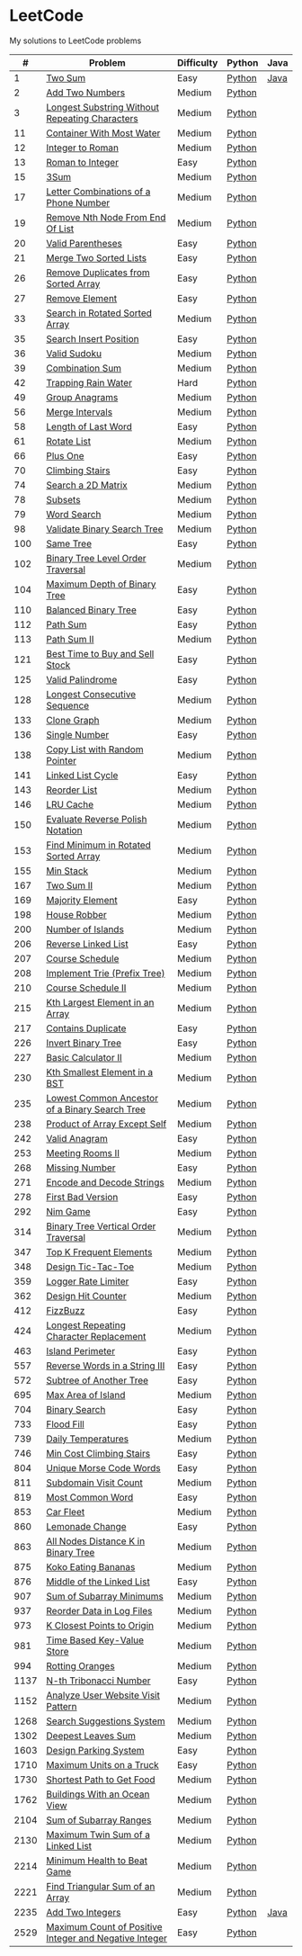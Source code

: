 # LeetCode
My solutions to LeetCode problems

| # | Problem | Difficulty | Python | Java |
|---| ------- | ---------- | ------ | ---- |
| 1 | [Two Sum](https://leetcode.com/problems/two-sum) | Easy | [Python](https://github.com/kmawhinney/leetcode/blob/main/solutions/python/two_sum.py) | [Java](twoSum.java) |
| 2 | [Add Two Numbers](https://leetcode.com/problems/add-two-numbers/description/) | Medium | [Python](https://github.com/kmawhinney/leetcode/blob/main/solutions/python/add_two_numbers.py)
| 3 | [Longest Substring Without Repeating Characters](https://leetcode.com/problems/longest-substring-without-repeating-characters/) | Medium | [Python](https://github.com/kmawhinney/leetcode/blob/main/solutions/python/longest_substring_without_repeating_characters.py) |
| 11 | [Container With Most Water](https://leetcode.com/problems/container-with-most-water/) | Medium | [Python](https://github.com/kmawhinney/leetcode/blob/main/solutions/python/container_with_most_water.py) |
| 12 | [Integer to Roman](https://leetcode.com/problems/integer-to-roman/) | Medium | [Python](https://github.com/kmawhinney/leetcode/blob/main/solutions/python/integer_to_roman.py) |
| 13 | [Roman to Integer](https://leetcode.com/problems/roman-to-integer/) | Easy | [Python](https://github.com/kmawhinney/leetcode/blob/main/solutions/python/roman_to_integer.py) |
| 15 | [3Sum](https://leetcode.com/problems/3sum/) | Medium | [Python](https://github.com/kmawhinney/leetcode/blob/main/solutions/python/3sum.py) |
| 17 | [Letter Combinations of a Phone Number](https://leetcode.com/problems/letter-combinations-of-a-phone-number/) | Medium | [Python](https://github.com/kmawhinney/leetcode/blob/main/solutions/python/letter_combinations_of_a_phone_number.py) |
| 19 | [Remove Nth Node From End Of List](https://leetcode.com/problems/remove-nth-node-from-end-of-list/) | Medium | [Python](https://github.com/kmawhinney/leetcode/blob/main/solutions/python/remove_nth_node_from_end_of_list.py) |
| 20 | [Valid Parentheses](https://leetcode.com/problems/valid-parentheses/) | Easy | [Python](https://github.com/kmawhinney/leetcode/blob/main/solutions/python/valid_parentheses.py) |
| 21 | [Merge Two Sorted Lists](https://leetcode.com/problems/merge-two-sorted-lists/) | Easy | [Python](https://github.com/kmawhinney/leetcode/blob/main/solutions/python/merge_two_sorted_lists.py) |
| 26 | [Remove Duplicates from Sorted Array](https://leetcode.com/problems/remove-duplicates-from-sorted-array/) | Easy | [Python](https://github.com/kmawhinney/leetcode/blob/main/solutions/python/remove_duplicates_from_sorted_array.py) |
| 27 | [Remove Element](https://leetcode.com/problems/remove-element/) | Easy | [Python](https://github.com/kmawhinney/leetcode/blob/main/solutions/python/remove_element.py) |
| 33 | [Search in Rotated Sorted Array](https://leetcode.com/problems/search-in-rotated-sorted-array/) | Medium | [Python](https://github.com/kmawhinney/leetcode/blob/main/solutions/python/search_in_rotated_sorted_array.py) |
| 35 | [Search Insert Position](https://leetcode.com/problems/search-insert-position/) | Easy | [Python](https://github.com/kmawhinney/leetcode/blob/main/solutions/python/search_insert_position.py) |
| 36 | [Valid Sudoku](https://leetcode.com/problems/valid-sudoku/) | Medium | [Python](https://github.com/kmawhinney/leetcode/blob/main/solutions/python/valid_sudoku.py) |
| 39 | [Combination Sum](https://leetcode.com/problems/combination-sum/description/) | Medium | [Python](https://github.com/kmawhinney/leetcode/blob/main/solutions/python/combination_sum.py) |
| 42 | [Trapping Rain Water](https://leetcode.com/problems/trapping-rain-water/) | Hard | [Python](https://github.com/kmawhinney/leetcode/blob/main/solutions/python/trapping_rain_water.py) |
| 49 | [Group Anagrams](https://leetcode.com/problems/group-anagrams/) | Medium | [Python](https://github.com/kmawhinney/leetcode/blob/main/solutions/python/group_anagrams.py) |
| 56 | [Merge Intervals](https://leetcode.com/problems/merge-intervals/) | Medium | [Python](https://github.com/kmawhinney/leetcode/blob/main/solutions/python/merge_intervals.py) |
| 58 | [Length of Last Word](https://leetcode.com/problems/length-of-last-word/) | Easy | [Python](https://github.com/kmawhinney/leetcode/blob/main/solutions/python/length_of_last_word.py) |
| 61 | [Rotate List](https://leetcode.com/problems/rotate-list/description/) | Medium | [Python](https://github.com/kmawhinney/leetcode/blob/main/solutions/python/rotate_list.py) |
| 66 | [Plus One](https://leetcode.com/problems/plus-one/) | Easy | [Python](https://github.com/kmawhinney/leetcode/blob/main/solutions/python/plus_one.py) |
| 70 | [Climbing Stairs](https://leetcode.com/problems/climbing-stairs/) | Easy | [Python](https://github.com/kmawhinney/leetcode/blob/main/solutions/python/climbing_stairs.py) |
| 74 | [Search a 2D Matrix](https://leetcode.com/problems/search-a-2d-matrix/) | Medium | [Python](https://github.com/kmawhinney/leetcode/blob/main/solutions/python/search_a_2d_matrix.py) |
| 78 | [Subsets](https://leetcode.com/problems/subsets/) | Medium | [Python](https://github.com/kmawhinney/leetcode/blob/main/solutions/python/subsets.py) |
| 79 | [Word Search](https://leetcode.com/problems/word-search/description/) | Medium | [Python](https://github.com/kmawhinney/leetcode/blob/main/solutions/python/word_search.py) |
| 98 | [Validate Binary Search Tree](https://leetcode.com/problems/validate-binary-search-tree/description/) | Medium | [Python](https://github.com/kmawhinney/leetcode/blob/main/solutions/python/validate_binary_search_tree.py) |
| 100 | [Same Tree](https://leetcode.com/problems/same-tree/) | Easy | [Python](https://github.com/kmawhinney/leetcode/blob/main/solutions/python/same_tree.py) |
| 102 | [Binary Tree Level Order Traversal](https://leetcode.com/problems/binary-tree-level-order-traversal/description/) | Medium | [Python](https://github.com/kmawhinney/leetcode/blob/main/solutions/python/binary_tree_level_order_traversal.py) |
| 104 | [Maximum Depth of Binary Tree](https://leetcode.com/problems/maximum-depth-of-binary-tree/) | Easy | [Python](https://github.com/kmawhinney/leetcode/blob/main/solutions/python/maximum_depth_of_binary_tree.py) |
| 110 | [Balanced Binary Tree](https://leetcode.com/problems/balanced-binary-tree/) | Easy | [Python](https://github.com/kmawhinney/leetcode/blob/main/solutions/python/balanced_binary_tree.py) |
| 112 | [Path Sum](https://leetcode.com/problems/path-sum/) | Easy | [Python](https://github.com/kmawhinney/leetcode/blob/main/solutions/python/path_sum.py) |
| 113 | [Path Sum II](https://leetcode.com/problems/path-sum-ii/) | Medium | [Python](https://github.com/kmawhinney/leetcode/blob/main/solutions/python/path_sum_II.py) |
| 121 | [Best Time to Buy and Sell Stock](https://leetcode.com/problems/best-time-to-buy-and-sell-stock/) | Easy | [Python](https://github.com/kmawhinney/leetcode/blob/main/solutions/python/best_time_to_buy_and_sell_stock.py) |
| 125 | [Valid Palindrome](https://leetcode.com/problems/valid-palindrome/) | Easy | [Python](https://github.com/kmawhinney/leetcode/blob/main/solutions/python/valid_palindrome.py) |
| 128 | [Longest Consecutive Sequence](https://leetcode.com/problems/longest-consecutive-sequence/) | Medium | [Python](https://github.com/kmawhinney/leetcode/blob/main/solutions/python/longest_consecutive_sequence.py) |
| 133 | [Clone Graph](https://leetcode.com/problems/clone-graph/) | Medium | [Python](https://github.com/kmawhinney/leetcode/blob/main/solutions/python/clone_graph.py) |
| 136 | [Single Number](https://leetcode.com/problems/single-number/) | Easy | [Python](https://github.com/kmawhinney/leetcode/blob/main/solutions/python/single_number.py) |
| 138 | [Copy List with Random Pointer](https://leetcode.com/problems/copy-list-with-random-pointer/) | Medium | [Python](https://github.com/kmawhinney/leetcode/blob/main/solutions/python/copy_list_with_random_pointer.py) |
| 141 | [Linked List Cycle](https://leetcode.com/problems/linked-list-cycle/) | Easy | [Python](https://github.com/kmawhinney/leetcode/blob/main/solutions/python/linked_list_cycle.py) |
| 143 | [Reorder List](https://leetcode.com/problems/reorder-list/) | Medium | [Python](https://github.com/kmawhinney/leetcode/blob/main/solutions/python/reorder_list.py) |
| 146 | [LRU Cache](https://leetcode.com/problems/lru-cache/) | Medium | [Python](https://github.com/kmawhinney/leetcode/blob/main/solutions/python/lru_cache.py) |
| 150 | [Evaluate Reverse Polish Notation](https://leetcode.com/problems/evaluate-reverse-polish-notation/) | Medium | [Python](https://github.com/kmawhinney/leetcode/blob/main/solutions/python/evaluate_reverse_polish_notation.py) |
| 153 | [Find Minimum in Rotated Sorted Array](https://leetcode.com/problems/find-minimum-in-rotated-sorted-array/) | Medium | [Python](https://github.com/kmawhinney/leetcode/blob/main/solutions/python/find_minimum_in_rotated_sorted_array.py) |
| 155 | [Min Stack](https://leetcode.com/problems/min-stack/) | Medium | [Python](https://github.com/kmawhinney/leetcode/blob/main/solutions/python/min_stack.py) |
| 167 | [Two Sum II](https://leetcode.com/problems/two-sum-ii-input-array-is-sorted/) | Medium | [Python](https://github.com/kmawhinney/leetcode/blob/main/solutions/python/two_sum_II.py) |
| 169 | [Majority Element](https://leetcode.com/problems/majority-element/) | Easy | [Python](https://github.com/kmawhinney/leetcode/blob/main/solutions/python/majority_element.py) |
| 198 | [House Robber](https://leetcode.com/problems/house-robber/) | Medium | [Python](https://github.com/kmawhinney/leetcode/blob/main/solutions/python/house_robber.py) |
| 200 | [Number of Islands](https://leetcode.com/problems/number-of-islands/) | Medium | [Python](https://github.com/kmawhinney/leetcode/blob/main/solutions/python/number_of_islands.py) |
| 206 | [Reverse Linked List](https://leetcode.com/problems/reverse-linked-list/) | Easy | [Python](https://github.com/kmawhinney/leetcode/blob/main/solutions/python/reverse_linked_list.py) |
| 207 | [Course Schedule](https://leetcode.com/problems/course-schedule/) | Medium | [Python](https://github.com/kmawhinney/leetcode/blob/main/solutions/python/course_schedule.py) |
| 208 | [Implement Trie (Prefix Tree)](https://leetcode.com/problems/implement-trie-prefix-tree/) | Medium | [Python](https://github.com/kmawhinney/leetcode/blob/main/solutions/python/implement_trie.py) |
| 210 | [Course Schedule II](https://leetcode.com/problems/course-schedule-ii/) | Medium | [Python](https://github.com/kmawhinney/leetcode/blob/main/solutions/python/course_schedule_II.py) |
| 215 | [Kth Largest Element in an Array](https://leetcode.com/problems/kth-largest-element-in-an-array/description/) | Medium | [Python](https://github.com/kmawhinney/leetcode/blob/main/solutions/python/kth_largest_element_in_an_array.py) |
| 217 | [Contains Duplicate](https://leetcode.com/problems/contains-duplicate/) | Easy | [Python](https://github.com/kmawhinney/leetcode/blob/main/solutions/python/contains_duplicate.py) |
| 226 | [Invert Binary Tree](https://leetcode.com/problems/invert-binary-tree/) | Easy | [Python](https://github.com/kmawhinney/leetcode/blob/main/solutions/python/invert_binary_tree.py) |
| 227 | [Basic Calculator II](https://leetcode.com/problems/basic-calculator-ii/) | Medium | [Python](https://github.com/kmawhinney/leetcode/blob/main/solutions/python/basic_calculator_II.py) |
| 230 | [Kth Smallest Element in a BST](https://leetcode.com/problems/kth-smallest-element-in-a-bst/description/) | Medium | [Python](https://github.com/kmawhinney/leetcode/blob/main/solutions/python/kth_smallest_element_in_a_bst.py) |
| 235 | [Lowest Common Ancestor of a Binary Search Tree](https://leetcode.com/problems/lowest-common-ancestor-of-a-binary-search-tree/description/) | Medium | [Python](https://github.com/kmawhinney/leetcode/blob/main/solutions/python/lowest_common_ancestor_of_a_binary_search_tree.py) |
| 238 | [Product of Array Except Self](https://leetcode.com/problems/product-of-array-except-self/) | Medium | [Python](https://github.com/kmawhinney/leetcode/blob/main/solutions/python/product_of_array_except_self.py) |
| 242 | [Valid Anagram](https://leetcode.com/problems/valid-anagram/) | Easy | [Python](https://github.com/kmawhinney/leetcode/blob/main/solutions/python/valid_anagram.py) |
| 253 | [Meeting Rooms II](https://leetcode.com/problems/meeting-rooms-ii/) | Medium | [Python](https://github.com/kmawhinney/leetcode/blob/main/solutions/python/meeting_rooms_II.py) |
| 268 | [Missing Number](https://leetcode.com/problems/missing-number/) | Easy | [Python](https://github.com/kmawhinney/leetcode/blob/main/solutions/python/missing_number.py) |
| 271 | [Encode and Decode Strings](https://leetcode.com/problems/encode-and-decode-strings/) | Medium | [Python](https://github.com/kmawhinney/leetcode/blob/main/solutions/python/encode_and_decode_strings.py) |
| 278 | [First Bad Version](https://leetcode.com/problems/first-bad-version/) | Easy | [Python](https://github.com/kmawhinney/leetcode/blob/main/solutions/python/first_bad_version.py) |
| 292 | [Nim Game](https://leetcode.com/problems/nim-game/) | Easy | [Python](https://github.com/kmawhinney/leetcode/blob/main/solutions/python/nim_game.py) |
| 314 | [Binary Tree Vertical Order Traversal](https://leetcode.com/problems/binary-tree-vertical-order-traversal/) | Medium | [Python](https://github.com/kmawhinney/leetcode/blob/main/solutions/python/binary_tree_vertical_order_traversal.py) |
| 347 | [Top K Frequent Elements](https://leetcode.com/problems/top-k-frequent-elements/) | Medium | [Python](https://github.com/kmawhinney/leetcode/blob/main/solutions/python/top_k_frequent_elements.py) |
| 348 | [Design Tic-Tac-Toe](https://leetcode.com/problems/design-tic-tac-toe/) | Medium | [Python](https://github.com/kmawhinney/leetcode/blob/main/solutions/python/design_tic-tac-toe.py) |
| 359 | [Logger Rate Limiter](https://leetcode.com/problems/logger-rate-limiter/description/) | Easy | [Python](https://github.com/kmawhinney/leetcode/blob/main/solutions/python/logger_rate_limiter.py) |
| 362 | [Design Hit Counter](https://leetcode.com/problems/design-hit-counter/description/) | Medium | [Python](https://github.com/kmawhinney/leetcode/blob/main/solutions/python/design_hit_counter.py) |
| 412 | [FizzBuzz](https://leetcode.com/problems/fizz-buzz/) | Easy | [Python](https://github.com/kmawhinney/leetcode/blob/main/solutions/python/fizzbuzz.py) |
| 424 | [Longest Repeating Character Replacement](https://leetcode.com/problems/longest-repeating-character-replacement/) | Medium | [Python](https://github.com/kmawhinney/leetcode/blob/main/solutions/python/longest_repeating_character_replacement.py) |
| 463 | [Island Perimeter](https://leetcode.com/problems/island-perimeter/) | Easy | [Python](https://github.com/kmawhinney/leetcode/blob/main/solutions/python/island_perimeter.py) |
| 557 | [Reverse Words in a String III](https://leetcode.com/problems/reverse-words-in-a-string-iii/) | Easy | [Python](https://github.com/kmawhinney/leetcode/blob/main/solutions/python/reverse_words_in_a_string_III.py) |
| 572 | [Subtree of Another Tree](https://leetcode.com/problems/subtree-of-another-tree/) | Easy | [Python](https://github.com/kmawhinney/leetcode/blob/main/solutions/python/subtree_of_another_tree.py) |
| 695 | [Max Area of Island](https://leetcode.com/problems/max-area-of-island/) | Medium | [Python](https://github.com/kmawhinney/leetcode/blob/main/solutions/python/max_area_of_island.py) |
| 704 | [Binary Search](https://leetcode.com/problems/binary-search/) | Easy | [Python](https://github.com/kmawhinney/leetcode/blob/main/solutions/python/binary_search.py) |
| 733 | [Flood Fill](https://leetcode.com/problems/flood-fill/) | Easy | [Python](https://github.com/kmawhinney/leetcode/blob/main/solutions/python/flood_fill.py) |
| 739 | [Daily Temperatures](https://leetcode.com/problems/daily-temperatures/) | Medium | [Python](https://github.com/kmawhinney/leetcode/blob/main/solutions/python/daily_temperatures.py) |
| 746 | [Min Cost Climbing Stairs](https://leetcode.com/problems/min-cost-climbing-stairs/) | Easy | [Python](https://github.com/kmawhinney/leetcode/blob/main/solutions/python/min_cost_climbing_stairs.py) |
| 804 | [Unique Morse Code Words](https://leetcode.com/problems/unique-morse-code-words/) | Easy | [Python](https://github.com/kmawhinney/leetcode/blob/main/solutions/python/unique_morse_code_words.py) |
| 811 | [Subdomain Visit Count](https://leetcode.com/problems/subdomain-visit-count/) | Medium | [Python](https://github.com/kmawhinney/leetcode/blob/main/solutions/python/subdomain_visit_count.py) |
| 819 | [Most Common Word](https://leetcode.com/problems/most-common-word/) | Easy | [Python](https://github.com/kmawhinney/leetcode/blob/main/solutions/python/most_common_word.py) |
| 853 | [Car Fleet](https://leetcode.com/problems/car-fleet) | Medium | [Python](https://github.com/kmawhinney/leetcode/blob/main/solutions/python/car_fleet.py) |
| 860 | [Lemonade Change](https://leetcode.com/problems/lemonade-change/description/) | Easy | [Python](https://github.com/kmawhinney/leetcode/blob/main/solutions/python/lemonade_change.py) |
| 863 | [All Nodes Distance K in Binary Tree](https://leetcode.com/problems/all-nodes-distance-k-in-binary-tree/) | Medium | [Python](https://github.com/kmawhinney/leetcode/blob/main/solutions/python/all_nodes_distance_k_in_binary_tree.py) |
| 875 | [Koko Eating Bananas](https://leetcode.com/problems/koko-eating-bananas/) | Medium | [Python](https://github.com/kmawhinney/leetcode/blob/main/solutions/python/koko_eating_bananas.py) |
| 876 | [Middle of the Linked List](https://leetcode.com/problems/middle-of-the-linked-list/description/) | Easy | [Python](https://github.com/kmawhinney/leetcode/blob/main/solutions/python/middle_of_the_linked_list.py) |
| 907 | [Sum of Subarray Minimums](https://leetcode.com/problems/sum-of-subarray-minimums/) | Medium | [Python](https://github.com/kmawhinney/leetcode/blob/main/solutions/python/sum_of_subarray_minimums.py) |
| 937 | [Reorder Data in Log Files](https://leetcode.com/problems/reorder-data-in-log-files/) | Medium | [Python](https://github.com/kmawhinney/leetcode/blob/main/solutions/python/reorder_data_in_log_files.py) |
| 973 | [K Closest Points to Origin](https://leetcode.com/problems/k-closest-points-to-origin/) | Medium | [Python](https://github.com/kmawhinney/leetcode/blob/main/solutions/python/k_closest_points_to_origin.py) |
| 981 | [Time Based Key-Value Store](https://leetcode.com/problems/time-based-key-value-store/) | Medium |  [Python](https://github.com/kmawhinney/leetcode/blob/main/solutions/python/time_based_key-value_store.py) |
| 994 | [Rotting Oranges](https://leetcode.com/problems/rotting-oranges/) | Medium | [Python](https://github.com/kmawhinney/leetcode/blob/main/solutions/python/rotting_oranges.py) |
| 1137 | [N-th Tribonacci Number](https://leetcode.com/problems/n-th-tribonacci-number/) | Easy | [Python](https://github.com/kmawhinney/leetcode/blob/main/solutions/python/n-th_tribonacci_number.py) |
| 1152 | [Analyze User Website Visit Pattern](https://leetcode.com/problems/analyze-user-website-visit-pattern/) | Medium | [Python](https://github.com/kmawhinney/leetcode/blob/main/solutions/python/analyze_user_website_visit_pattern.py) |
| 1268 | [Search Suggestions System](https://leetcode.com/problems/search-suggestions-system/) | Medium | [Python](https://github.com/kmawhinney/leetcode/blob/main/solutions/python/search_suggestions_system.py) |
| 1302 | [Deepest Leaves Sum](https://leetcode.com/problems/deepest-leaves-sum/) | Medium | [Python](https://github.com/kmawhinney/leetcode/blob/main/solutions/python/deepest_leaves_sum.py) |
| 1603 | [Design Parking System](https://leetcode.com/problems/design-parking-system/) | Easy | [Python](https://github.com/kmawhinney/leetcode/blob/main/solutions/python/design_parking_system.py) |
| 1710 | [Maximum Units on a Truck](https://leetcode.com/problems/maximum-units-on-a-truck/) | Easy | [Python](https://github.com/kmawhinney/leetcode/blob/main/solutions/python/maximum_units_on_a_truck.py) |
| 1730 | [Shortest Path to Get Food](https://leetcode.com/problems/shortest-path-to-get-food/) | Medium | [Python](https://github.com/kmawhinney/leetcode/blob/main/solutions/python/shortest_path_to_get_food.py) |
| 1762 | [Buildings With an Ocean View](https://leetcode.com/problems/buildings-with-an-ocean-view/description/) | Medium | [Python](https://github.com/kmawhinney/leetcode/blob/main/solutions/python/buildings_with_an_ocean_view.py) |
| 2104 | [Sum of Subarray Ranges](https://leetcode.com/problems/sum-of-subarray-ranges/) | Medium | [Python](https://github.com/kmawhinney/leetcode/blob/main/solutions/python/sum_of_subarray_ranges.py) |
| 2130 | [Maximum Twin Sum of a Linked List](https://leetcode.com/problems/maximum-twin-sum-of-a-linked-list/) | Medium | [Python](https://github.com/kmawhinney/leetcode/blob/main/solutions/python/maximum_twin_sum_of_a_linked_list.py) |
| 2214 | [Minimum Health to Beat Game](https://leetcode.com/problems/minimum-health-to-beat-game) | Medium | [Python](https://github.com/kmawhinney/leetcode/blob/main/solutions/python/minimum_health_to_beat_game.py) |
| 2221 | [Find Triangular Sum of an Array](https://leetcode.com/problems/find-triangular-sum-of-an-array/) | Medium | [Python](https://github.com/kmawhinney/leetcode/blob/main/solutions/python/find_triangular_sum_of_an_array.py) |
| 2235 | [Add Two Integers](https://leetcode.com/problems/add-two-integers/) | Easy | [Python](https://github.com/kmawhinney/leetcode/blob/main/solutions/python/add_two_integers.py) | [Java](https://github.com/kmawhinney/leetcode/blob/main/solutions/java/addTwoIntegers.java) |
| 2529 | [Maximum Count of Positive Integer and Negative Integer](https://leetcode.com/contest/weekly-contest-327/problems/maximum-count-of-positive-integer-and-negative-integer/) | Easy | [Python](https://github.com/kmawhinney/leetcode/blob/main/solutions/python/maximum_count_of_positive_integer_and_negative_integer.py) |
